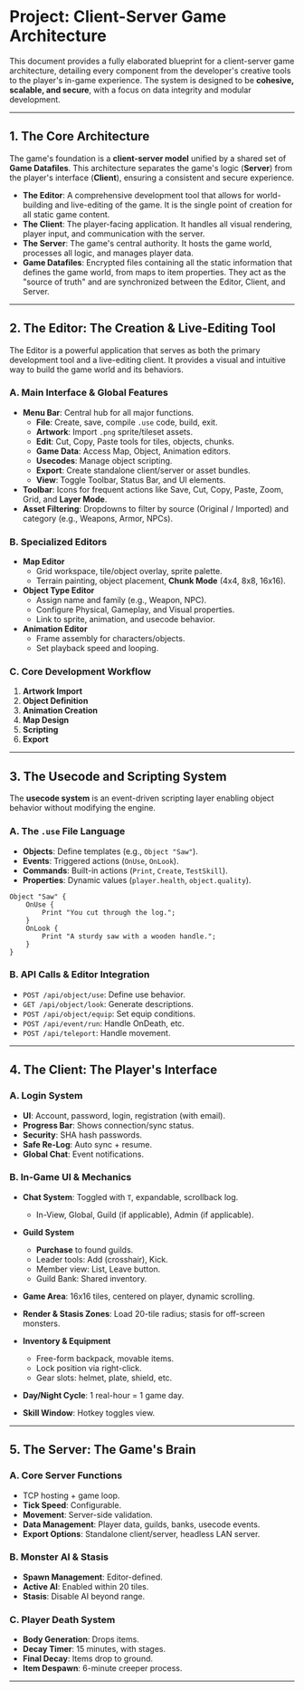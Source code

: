 # Project: Client-Server Game Architecture

This document provides a fully elaborated blueprint for a client-server
game architecture, detailing every component from the developer's
creative tools to the player's in-game experience. The system is
designed to be **cohesive, scalable, and secure**, with a focus on data
integrity and modular development.

------------------------------------------------------------------------

## 1. The Core Architecture

The game's foundation is a **client-server model** unified by a shared
set of **Game Datafiles**. This architecture separates the game's logic
(**Server**) from the player's interface (**Client**), ensuring a
consistent and secure experience.

-   **The Editor**: A comprehensive development tool that allows for
    world-building and live-editing of the game. It is the single point
    of creation for all static game content.
-   **The Client**: The player-facing application. It handles all visual
    rendering, player input, and communication with the server.
-   **The Server**: The game's central authority. It hosts the game
    world, processes all logic, and manages player data.
-   **Game Datafiles**: Encrypted files containing all the static
    information that defines the game world, from maps to item
    properties. They act as the "source of truth" and are synchronized
    between the Editor, Client, and Server.

------------------------------------------------------------------------

## 2. The Editor: The Creation & Live-Editing Tool

The Editor is a powerful application that serves as both the primary
development tool and a live-editing client. It provides a visual and
intuitive way to build the game world and its behaviors.

### A. Main Interface & Global Features

-   **Menu Bar**: Central hub for all major functions.
    -   **File**: Create, save, compile `.use` code, build, exit.
    -   **Artwork**: Import `.png` sprite/tileset assets.
    -   **Edit**: Cut, Copy, Paste tools for tiles, objects, chunks.
    -   **Game Data**: Access Map, Object, Animation editors.
    -   **Usecodes**: Manage object scripting.
    -   **Export**: Create standalone client/server or asset bundles.
    -   **View**: Toggle Toolbar, Status Bar, and UI elements.
-   **Toolbar**: Icons for frequent actions like Save, Cut, Copy, Paste,
    Zoom, Grid, and **Layer Mode**.
-   **Asset Filtering**: Dropdowns to filter by source (Original /
    Imported) and category (e.g., Weapons, Armor, NPCs).

### B. Specialized Editors

-   **Map Editor**
    -   Grid workspace, tile/object overlay, sprite palette.
    -   Terrain painting, object placement, **Chunk Mode** (4x4, 8x8,
        16x16).
-   **Object Type Editor**
    -   Assign name and family (e.g., Weapon, NPC).
    -   Configure Physical, Gameplay, and Visual properties.
    -   Link to sprite, animation, and usecode behavior.
-   **Animation Editor**
    -   Frame assembly for characters/objects.
    -   Set playback speed and looping.

### C. Core Development Workflow

1.  **Artwork Import**
2.  **Object Definition**
3.  **Animation Creation**
4.  **Map Design**
5.  **Scripting**
6.  **Export**

------------------------------------------------------------------------

## 3. The Usecode and Scripting System

The **usecode system** is an event-driven scripting layer enabling
object behavior without modifying the engine.

### A. The `.use` File Language

-   **Objects**: Define templates (e.g., `Object "Saw"`).
-   **Events**: Triggered actions (`OnUse`, `OnLook`).
-   **Commands**: Built-in actions (`Print`, `Create`, `TestSkill`).
-   **Properties**: Dynamic values (`player.health`, `object.quality`).

``` text
Object "Saw" {
    OnUse {
        Print "You cut through the log.";
    }
    OnLook {
        Print "A sturdy saw with a wooden handle.";
    }
}
```

### B. API Calls & Editor Integration

-   `POST /api/object/use`: Define use behavior.
-   `GET /api/object/look`: Generate descriptions.
-   `POST /api/object/equip`: Set equip conditions.
-   `POST /api/event/run`: Handle OnDeath, etc.
-   `POST /api/teleport`: Handle movement.

------------------------------------------------------------------------

## 4. The Client: The Player's Interface

### A. Login System

-   **UI**: Account, password, login, registration (with email).
-   **Progress Bar**: Shows connection/sync status.
-   **Security**: SHA hash passwords.
-   **Safe Re-Log**: Auto sync + resume.
-   **Global Chat**: Event notifications.

### B. In-Game UI & Mechanics

-   **Chat System**: Toggled with `T`, expandable, scrollback log.

    -   In-View, Global, Guild (if applicable), Admin (if applicable).

-   **Guild System**

    -   **Purchase** to found guilds.
    -   Leader tools: Add (crosshair), Kick.
    -   Member view: List, Leave button.
    -   Guild Bank: Shared inventory.

-   **Game Area**: 16x16 tiles, centered on player, dynamic scrolling.

-   **Render & Stasis Zones**: Load 20-tile radius; stasis for
    off-screen monsters.

-   **Inventory & Equipment**

    -   Free-form backpack, movable items.
    -   Lock position via right-click.
    -   Gear slots: helmet, plate, shield, etc.

-   **Day/Night Cycle**: 1 real-hour = 1 game day.

-   **Skill Window**: Hotkey toggles view.

------------------------------------------------------------------------

## 5. The Server: The Game's Brain

### A. Core Server Functions

-   TCP hosting + game loop.
-   **Tick Speed**: Configurable.
-   **Movement**: Server-side validation.
-   **Data Management**: Player data, guilds, banks, usecode events.
-   **Export Options**: Standalone client/server, headless LAN server.

### B. Monster AI & Stasis

-   **Spawn Management**: Editor-defined.
-   **Active AI**: Enabled within 20 tiles.
-   **Stasis**: Disable AI beyond range.

### C. Player Death System

-   **Body Generation**: Drops items.
-   **Decay Timer**: 15 minutes, with stages.
-   **Final Decay**: Items drop to ground.
-   **Item Despawn**: 6-minute creeper process.

------------------------------------------------------------------------
